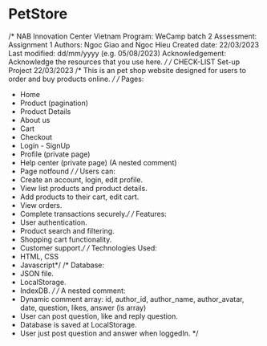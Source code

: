 # PetStore
/*
  NAB Innovation Center Vietnam
  Program: WeCamp batch 2
  Assessment: Assignment 1
  Authors: Ngoc Giao and Ngoc Hieu
  Created  date: 22/03/2023
  Last modified: dd/mm/yyyy (e.g. 05/08/2023)
  Acknowledgement: Acknowledge the resources that you use here. 
*/
/* CHECK-LIST
  Set-up Project 22/03/2023
 /*  This is an pet shop website designed for users to order and buy products online. */
 /* Pages:
  - Home
  - Product (pagination)
  - Product Details
  - About us
  - Cart
  - Checkout
  - Login - SignUp
  - Profile (private page)
  - Help center (private page) (A nested comment)
  - Page notfound */
 /* Users can:
  - Create an account, login, edit profile.
  - View list products and product details.
  - Add products to their cart, edit cart. 
  - View orders.
  - Complete transactions securely.*/
 /* Features:
  - User authentication.
  - Product search and filtering.
  - Shopping cart functionality.
  - Customer support.*/
 /* Technologies Used:
  - HTML, CSS 
  - Javascript*/
/*  Database:
  - JSON file.
  - LocalStorage.
  - IndexDB.
*/
/*
A nested comment:
- Dynamic comment array: id, author_id, author_name, author_avatar, date, question, likes, answer (is array)
- User can post question, like and reply question.
- Database is saved at LocalStorage.
- User just post question and answer when loggedIn.
*/
